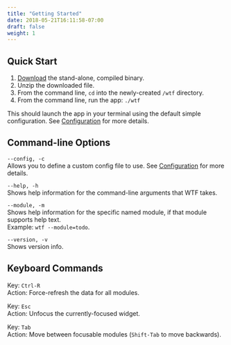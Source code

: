 ```yaml
---
title: "Getting Started"
date: 2018-05-21T16:11:58-07:00
draft: false
weight: 1
---
```


## Quick Start

1. <a href="https://github.com/senorprogrammer/wtf/releases">Download</a> the stand-alone, compiled binary.
2. Unzip the downloaded file.
3. From the command line, `cd` into the newly-created `/wtf` directory.
4. From the command line, run the app: `./wtf`

This should launch the app in your terminal using the default simple
configuration. See <a href="/posts/configuration/">Configuration</a> for
more details.

## Command-line Options

`--config, -c` <br />
Allows you to define a custom config file to use. See <a href="/posts/configuration/">Configuration</a> for more details.

`--help, -h` <br />
Shows help information for the command-line arguments that WTF
takes.

`--module, -m` <br />
Shows help information for the specific named module, if that module
supports help text. <br />
Example: `wtf --module=todo`.

`--version, -v` <br />
Shows version info.

## Keyboard Commands

<span class="caption">Key:</span> `Ctrl-R` <br />
<span class="caption">Action:</span> Force-refresh the data for all modules.

<span class="caption">Key:</span> `Esc` <br />
<span class="caption">Action:</span> Unfocus the currently-focused
widget.

<span class="caption">Key:</span> `Tab` <br />
<span class="caption">Action:</span> Move between focusable modules (`Shift-Tab` to move backwards).
